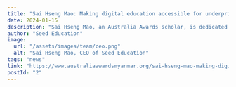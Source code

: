 ```yaml
---
title: "Sai Hseng Mao: Making digital education accessible for underprivileged youth"
date: 2024-01-15
description: "Sai Hseng Mao, an Australia Awards scholar, is dedicated to making digital education accessible for underprivileged youth in Myanmar. He is pursuing a Master of Education in Digital Learning at Monash University in Victoria, with the aim of reforming educational policy, creating an inclusive learning environment, and providing equal access to learning for underprivileged youth through digital learning platforms in Myanmar."
author: "Seed Education"
image:
  url: "/assets/images/team/ceo.png"
  alt: "Sai Hseng Mao, CEO of Seed Education"
tags: "news"
link: "https://www.australiaawardsmyanmar.org/sai-hseng-mao-making-digital-education-accessible-for-underprivileged-youth/"
postId: "2"
---
```

